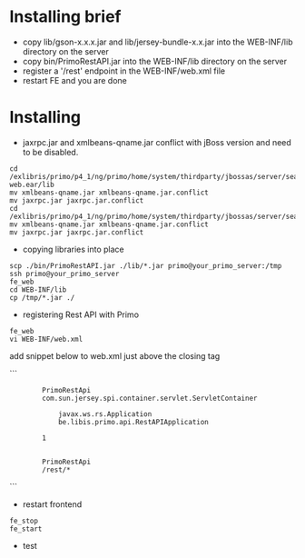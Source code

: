 Installing brief
================
* copy lib/gson-x.x.x.jar and lib/jersey-bundle-x.x.jar into the WEB-INF/lib directory on the server
* copy bin/PrimoRestAPI.jar into the WEB-INF/lib directory on the server
* register a '/rest' endpoint in the WEB-INF/web.xml file
* restart FE and you are done

Installing
==========
* jaxrpc.jar and xmlbeans-qname.jar conflict with jBoss version and need to be disabled.
```
cd /exlibris/primo/p4_1/ng/primo/home/system/thirdparty/jbossas/server/search/deploy/jaguar-web.ear/lib
mv xmlbeans-qname.jar xmlbeans-qname.jar.conflict
mv jaxrpc.jar jaxrpc.jar.conflict 
cd /exlibris/primo/p4_1/ng/primo/home/system/thirdparty/jbossas/server/search/lib
mv xmlbeans-qname.jar xmlbeans-qname.jar.conflict
mv jaxrpc.jar jaxrpc.jar.conflict
```

* copying libraries into place
```
scp ./bin/PrimoRestAPI.jar ./lib/*.jar primo@your_primo_server:/tmp
ssh primo@your_primo_server
fe_web
cd WEB-INF/lib
cp /tmp/*.jar ./
```	
* registering Rest API with Primo
```	
fe_web
vi WEB-INF/web.xml
```	 
 <p>add snippet below to web.xml just above the closing </web-app> tag</p>
```
<code>
    <servlet>
        <servlet-name>PrimoRestApi</servlet-name>
        <servlet-class>com.sun.jersey.spi.container.servlet.ServletContainer</servlet-class>
        <init-param>
            <param-name>javax.ws.rs.Application</param-name>
            <param-value>be.libis.primo.api.RestAPIApplication</param-value>
        </init-param>
        <load-on-startup>1</load-on-startup>
    </servlet>	 
	<servlet-mapping>
		<servlet-name>PrimoRestApi</servlet-name>
		<url-pattern>/rest/*</url-pattern>
	</servlet-mapping>
</code>
```	 

* restart frontend
```
fe_stop
fe_start
```	 
* test
